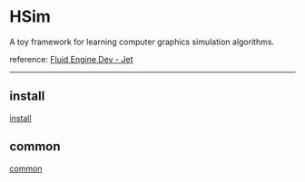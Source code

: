 # HSim

A toy framework for learning computer graphics simulation algorithms.

reference: [Fluid Engine Dev - Jet](https://github.com/doyubkim/fluid-engine-dev)

---


## install

[install](./docs/install.md)

## common 
[common](./docs/common.md)
